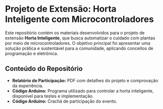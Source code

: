 # Projeto de Extensão: Horta Inteligente com Microcontroladores

Este repositório contém os materiais desenvolvidos para o projeto de extensão **Horta Inteligente**, que busca automatizar o cuidado com plantas por meio de microcontroladores. O objetivo principal foi apresentar uma solução prática e sustentável para a comunidade, aplicando conceitos de programação e eletrônica.

## Conteúdo do Repositório

- **Relatório de Participação:** PDF com detalhes do projeto e comprovação da experiência.
- **Código Arduino:** Programa utilizado para controlar a horta inteligente, disponível para testes e implementação.
- **Código Arduino:** Crachá de participação do evento.
